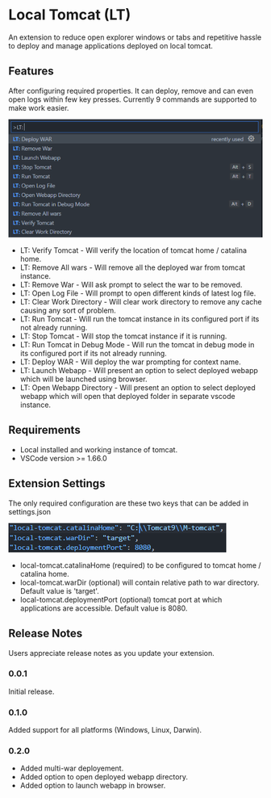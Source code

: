 # Local Tomcat (LT)
An extension to reduce open explorer windows or tabs and repetitive hassle to deploy and manage applications deployed on local tomcat.
       
## Features   
After configuring required properties. It can deploy, remove and can even open logs within few key presses. Currently 9 commands are supported to make work easier.

![Available Commands](https://raw.githubusercontent.com/snehaljha/local-tomcat/main/img/commands.png)

* LT: Verify Tomcat - Will verify the location of tomcat home / catalina home.
* LT: Remove All wars - Will remove all the deployed war from tomcat instance.
* LT: Remove War - Will ask prompt to select the war to be removed.
* LT: Open Log File - Will prompt to open different kinds of latest log file.
* LT: Clear Work Directory - Will clear work directory to remove any cache causing any sort of problem.
* LT: Run Tomcat - Will run the tomcat instance in its configured port if its not already running.
* LT: Stop Tomcat - Will stop the tomcat instance if it is running.
* LT: Run Tomcat in Debug Mode - Will run the tomcat in debug mode in its configured port if its not already running.
* LT: Deploy WAR - Will deploy the war prompting for context name.
* LT: Launch Webapp - Will present an option to select deployed webapp which will be launched using browser.
* LT: Open Webapp Directory - Will present an option to select deployed webapp which will open that deployed folder in separate vscode instance.


## Requirements

* Local installed and working instance of tomcat.
* VSCode version >= 1.66.0

## Extension Settings

The only required configuration are these two keys that can be added in settings.json

![Settings](https://raw.githubusercontent.com/snehaljha/local-tomcat/main/img/settings.png)

* local-tomcat.catalinaHome (required) to be configured to tomcat home / catalina home.
* local-tomcat.warDir (optional) will contain relative path to war directory. Default value is 'target'.
* local-tomcat.deploymentPort (optional) tomcat port at which applications are accessible. Default value is 8080.

## Release Notes

Users appreciate release notes as you update your extension.

### 0.0.1

Initial release.

### 0.1.0

Added support for all platforms (Windows, Linux, Darwin).


### 0.2.0
* Added multi-war deployement.
* Added option to open deployed webapp directory.
* Added option to launch webapp in browser.
